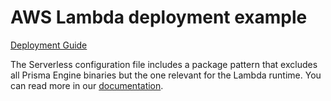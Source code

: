 # AWS Lambda deployment example

[Deployment Guide](https://www.prisma.io/docs/guides/deployment/deploying-to-aws-lambda)

The Serverless configuration file includes a package pattern that excludes all Prisma Engine binaries but the one relevant for the Lambda runtime. You can read more in our [documentation](https://www.prisma.io/docs/guides/deployment/deployment-guides/deploying-to-aws-lambda#package-pattern-in-serverlessyml).
